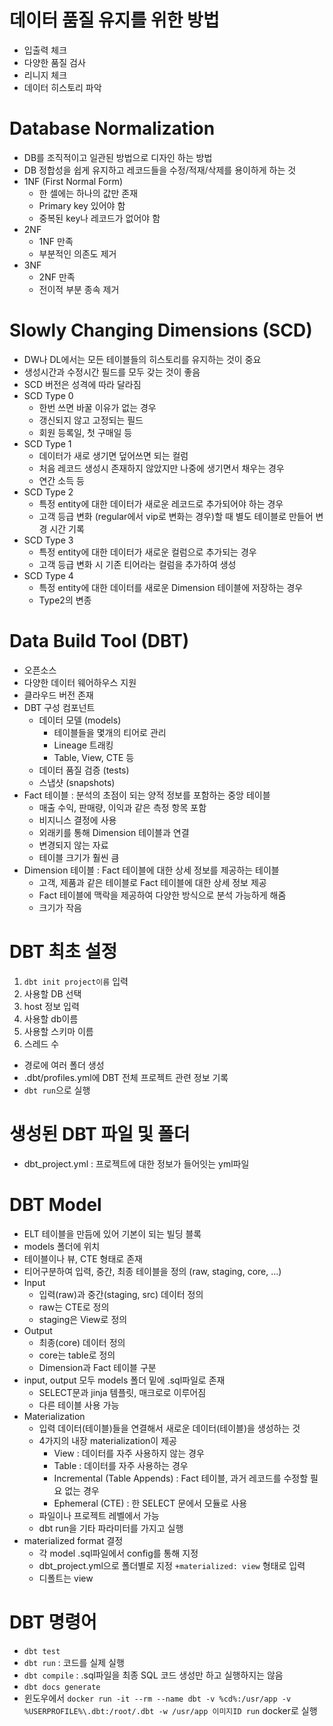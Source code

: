 # 데이터 품질 유지를 위한 방법
- 입출력 체크
- 다양한 품질 검사
- 리니지 체크
- 데이터 히스토리 파악

# Database Normalization
- DB를 조직적이고 일관된 방법으로 디자인 하는 방법
- DB 정합성을 쉽게 유지하고 레코드들을 수정/적재/삭제를 용이하게 하는 것
- 1NF (First Normal Form)
    - 한 셀에는 하나의 값만 존재
    - Primary key 있어야 함
    - 중복된 key나 레코드가 없어야 함
- 2NF
    - 1NF 만족
    - 부분적인 의존도 제거
- 3NF
    - 2NF 만족
    - 전이적 부분 종속 제거

# Slowly Changing Dimensions (SCD)
- DW나 DL에서는 모든 테이블들의 히스토리를 유지하는 것이 중요
- 생성시간과 수정시간 필드를 모두 갖는 것이 좋음
- SCD 버전은 성격에 따라 달라짐
- SCD Type 0
    - 한번 쓰면 바꿀 이유가 없는 경우
    - 갱신되지 않고 고정되는 필드
    - 회원 등록일, 첫 구매일 등
- SCD Type 1
    - 데이터가 새로 생기면 덮어쓰면 되는 컬럼
    - 처음 레코드 생성시 존재하지 않았지만 나중에 생기면서 채우는 경우
    - 연간 소득 등
- SCD Type 2
    - 특정 entity에 대한 데이터가 새로운 레코드로 추가되어야 하는 경우
    - 고객 등급 변화 (regular에서 vip로 변화는 경우)할 때 별도 테이블로 만들어 변경 시간 기록
- SCD Type 3
    - 특정 entity에 대한 데이터가 새로운 컬럼으로 추가되는 경우
    - 고객 등급 변화 시 기존 티어라는 컬럼을 추가하여 생성
- SCD Type 4
    - 특정 entity에 대한 데이터를 새로운 Dimension 테이블에 저장하는 경우
    - Type2의 변종

# Data Build Tool (DBT)
- 오픈소스
- 다양한 데이터 웨어하우스 지원
- 클라우드 버전 존재
- DBT 구성 컴포넌트
    - 데이터 모델 (models)
        - 테이블들을 몇개의 티어로 관리
        - Lineage 트래킹
        - Table, View, CTE 등
    - 데이터 품질 검증 (tests)
    - 스냅샷 (snapshots)
- Fact 테이블 : 분석의 초점이 되는 양적 정보를 포함하는 중앙 테이블
    - 매출 수익, 판매량, 이익과 같은 측정 항목 포함
    - 비지니스 결정에 사용
    - 외래키를 통해 Dimension 테이블과 연결
    - 변경되지 않는 자료
    - 테이블 크기가 훨씬 큼
- Dimension 테이블 : Fact 테이블에 대한 상세 정보를 제공하는 테이블
    - 고객, 제품과 같은 테이블로 Fact 테이블에 대한 상세 정보 제공
    - Fact 테이블에 맥락을 제공하여 다양한 방식으로 분석 가능하게 해줌
    - 크기가 작음

# DBT 최초 설정
1. `dbt init project이름` 입력
2. 사용할 DB 선택
3. host 정보 입력
4. 사용할 db이름
5. 사용할 스키마 이름
6. 스레드 수
- 경로에 여러 폴더 생성
- .dbt/profiles.yml에 DBT 전체 프로젝트 관련 정보 기록
- `dbt run`으로 실행

# 생성된 DBT 파일 및 폴더
- dbt_project.yml : 프로젝트에 대한 정보가 들어잇는 yml파일

# DBT Model
- ELT 테이블을 만듬에 있어 기본이 되는 빌딩 블록
- models 폴더에 위치
- 테이블이나 뷰, CTE 형태로 존재
- 티어구분하여 입력, 중간, 최종 테이블을 정의 (raw, staging, core, ...)
- Input
    - 입력(raw)과 중간(staging, src) 데이터 정의
    - raw는 CTE로 정의
    - staging은 View로 정의
- Output
    - 최종(core) 데이터 정의
    - core는 table로 정의
    - Dimension과 Fact 테이블 구분
- input, output 모두 models 폴더 밑에 .sql파일로 존재
    - SELECT문과 jinja 템플릿, 매크로로 이루어짐
    - 다른 테이블 사용 가능
- Materialization
    - 입력 데이터(테이블)들을 연결해서 새로운 데이터(테이블)을 생성하는 것
    - 4가지의 내장 materialization이 제공
        - View : 데이터를 자주 사용하지 않는 경우
        - Table : 데이터를 자주 사용하는 경우
        - Incremental (Table Appends) : Fact 테이블, 과거 레코드를 수정할 필요 없는 경우 
        - Ephemeral (CTE) : 한 SELECT 문에서 모듈로 사용
    - 파일이나 프로젝트 레벨에서 가능
    - dbt run을 기타 파라미터를 가지고 실행
- materialized format 결정
    - 각 model .sql파일에서 config를 통해 지정
    - dbt_project.yml으로 폴더별로 지정 `+materialized: view` 형태로 입력
    - 디폴트는 view

# DBT 명령어
- `dbt test` 
- `dbt run` : 코드를 실제 실행
- `dbt compile` : .sql파일을 최종 SQL 코드 생성만 하고 실행하지는 않음
- `dbt docs generate`
- 윈도우에서 `docker run -it --rm --name dbt -v %cd%:/usr/app -v %USERPROFILE%\.dbt:/root/.dbt -w /usr/app 이미지ID run` docker로 실행


